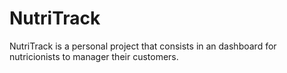 # NutriTrack
NutriTrack is a personal project that consists in an dashboard for nutricionists to manager their customers.
